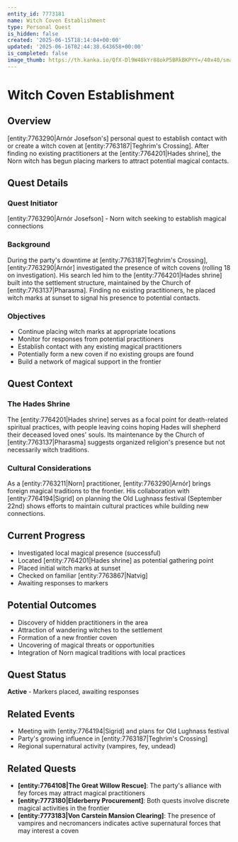 ```yaml
---
entity_id: 7773181
name: Witch Coven Establishment
type: Personal Quest
is_hidden: false
created: '2025-06-15T18:14:04+00:00'
updated: '2025-06-16T02:44:38.643658+00:00'
is_completed: false
image_thumb: https://th.kanka.io/QfX-Dl9W48kYr88okP5BRkBKPYY=/40x40/smart/src/campaigns/322885/9f2486ba-55b0-44ec-8394-af0e75cd31dc.png
---
```


# Witch Coven Establishment

## Overview

[entity:7763290|Arnór Josefson's] personal quest to establish contact with or create a witch coven at [entity:7763187|Teghrim's Crossing]. After finding no existing practitioners at the [entity:7764201|Hades shrine], the Norn witch has begun placing markers to attract potential magical contacts.

## Quest Details

### Quest Initiator

[entity:7763290|Arnór Josefson] - Norn witch seeking to establish magical connections

### Background

During the party's downtime at [entity:7763187|Teghrim's Crossing], [entity:7763290|Arnór] investigated the presence of witch covens (rolling 18 on investigation). His search led him to the [entity:7764201|Hades shrine] built into the settlement structure, maintained by the Church of [entity:7763137|Pharasma]. Finding no existing practitioners, he placed witch marks at sunset to signal his presence to potential contacts.

### Objectives

- Continue placing witch marks at appropriate locations
- Monitor for responses from potential practitioners
- Establish contact with any existing magical practitioners
- Potentially form a new coven if no existing groups are found
- Build a network of magical support in the frontier

## Quest Context

### The Hades Shrine

The [entity:7764201|Hades shrine] serves as a focal point for death-related spiritual practices, with people leaving coins hoping Hades will shepherd their deceased loved ones' souls. Its maintenance by the Church of [entity:7763137|Pharasma] suggests organized religion's presence but not necessarily witch traditions.

### Cultural Considerations

As a [entity:7763211|Norn] practitioner, [entity:7763290|Arnór] brings foreign magical traditions to the frontier. His collaboration with [entity:7764194|Sigrid] on planning the Old Lughnass festival (September 22nd) shows efforts to maintain cultural practices while building new connections.

## Current Progress

- Investigated local magical presence (successful)
- Located [entity:7764201|Hades shrine] as potential gathering point
- Placed initial witch marks at sunset
- Checked on familiar [entity:7763867|Natvig]
- Awaiting responses to markers

## Potential Outcomes

- Discovery of hidden practitioners in the area
- Attraction of wandering witches to the settlement
- Formation of a new frontier coven
- Uncovering of magical threats or opportunities
- Integration of Norn magical traditions with local practices

## Quest Status

**Active** - Markers placed, awaiting responses

## Related Events

- Meeting with [entity:7764194|Sigrid] and plans for Old Lughnass festival
- Party's growing influence in [entity:7763187|Teghrim's Crossing]
- Regional supernatural activity (vampires, fey, undead)

## Related Quests

- **[entity:7764108|The Great Willow Rescue]**: The party's alliance with fey forces may attract magical practitioners
- **[entity:7773180|Elderberry Procurement]**: Both quests involve discrete magical activities in the frontier
- **[entity:7773183|Von Carstein Mansion Clearing]**: The presence of vampires and necromancers indicates active supernatural forces that may interest a coven